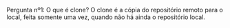 Pergunta nº1: O que é clone?
O clone é a cópia do repositório remoto para o local, feita somente uma vez, quando não há ainda o repositório local.